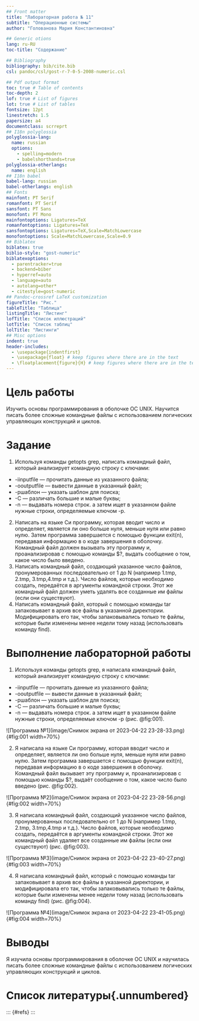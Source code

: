 ```yaml
---
## Front matter
title: "Лабораторная работа № 11"
subtitle: "Операционные системы"
author: "Голованова Мария Константиновна"

## Generic otions
lang: ru-RU
toc-title: "Содержание"

## Bibliography
bibliography: bib/cite.bib
csl: pandoc/csl/gost-r-7-0-5-2008-numeric.csl

## Pdf output format
toc: true # Table of contents
toc-depth: 2
lof: true # List of figures
lot: true # List of tables
fontsize: 12pt
linestretch: 1.5
papersize: a4
documentclass: scrreprt
## I18n polyglossia
polyglossia-lang:
  name: russian
  options:
	- spelling=modern
	- babelshorthands=true
polyglossia-otherlangs:
  name: english
## I18n babel
babel-lang: russian
babel-otherlangs: english
## Fonts
mainfont: PT Serif
romanfont: PT Serif
sansfont: PT Sans
monofont: PT Mono
mainfontoptions: Ligatures=TeX
romanfontoptions: Ligatures=TeX
sansfontoptions: Ligatures=TeX,Scale=MatchLowercase
monofontoptions: Scale=MatchLowercase,Scale=0.9
## Biblatex
biblatex: true
biblio-style: "gost-numeric"
biblatexoptions:
  - parentracker=true
  - backend=biber
  - hyperref=auto
  - language=auto
  - autolang=other*
  - citestyle=gost-numeric
## Pandoc-crossref LaTeX customization
figureTitle: "Рис."
tableTitle: "Таблица"
listingTitle: "Листинг"
lofTitle: "Список иллюстраций"
lotTitle: "Список таблиц"
lolTitle: "Листинги"
## Misc options
indent: true
header-includes:
  - \usepackage{indentfirst}
  - \usepackage{float} # keep figures where there are in the text
  - \floatplacement{figure}{H} # keep figures where there are in the text
---
```


# Цель работы

Изучить основы программирования в оболочке ОС UNIX. Научится писать более сложные командные файлы с использованием логических управляющих конструкций и циклов.

# Задание

1. Используя команды getopts grep, написать командный файл, который анализирует командную строку с ключами:
* -iinputfile — прочитать данные из указанного файла;
* -ooutputfile — вывести данные в указанный файл;
* -pшаблон — указать шаблон для поиска;
* -C — различать большие и малые буквы;
* -n — выдавать номера строк.
а затем ищет в указанном файле нужные строки, определяемые ключом -p.
2. Написать на языке Си программу, которая вводит число и определяет, является ли оно больше нуля, меньше нуля или равно нулю. Затем программа завершается с помощью функции exit(n), передавая информацию в о коде завершения в оболочку. Командный файл должен вызывать эту программу и, проанализировав с помощью команды $?, выдать сообщение о том, какое число было введено.
3. Написать командный файл, создающий указанное число файлов, пронумерованных последовательно от 1 до N (например 1.tmp, 2.tmp, 3.tmp,4.tmp и т.д.). Число файлов, которые необходимо создать, передаётся в аргументы командной строки. Этот же командный файл должен уметь удалять все созданные им файлы (если они существуют).
4. Написать командный файл, который с помощью команды tar запаковывает в архив все файлы в указанной директории. Модифицировать его так, чтобы запаковывались только те файлы, которые были изменены менее недели тому назад (использовать команду find).

# Выполнение лабораторной работы

 1. Используя команды getopts grep, я написала командный файл, который анализирует командную строку с ключами:
* -iinputfile — прочитать данные из указанного файла;
* -ooutputfile — вывести данные в указанный файл;
* -pшаблон — указать шаблон для поиска;
* -C — различать большие и малые буквы;
* -n — выдавать номера строк.
а затем ищет в указанном файле нужные строки, определяемые ключом -p (рис. @fig:001).

![Программа №1](image/Снимок экрана от 2023-04-22 23-28-33.png){#fig:001 width=70%}

2. Я написала на языке Си программу, которая вводит число и определяет, является ли оно больше нуля, меньше нуля или равно нулю. Затем программа завершается с помощью функции exit(n), передавая информацию в о коде завершения в оболочку. Командный файл вызывает эту программу и, проанализировав с помощью команды $?, выдаёт сообщение о том, какое число было введено (рис. @fig:002).

![Программа №2](image/Снимок экрана от 2023-04-22 23-28-56.png){#fig:002 width=70%}

3. Я написала командный файл, создающий указанное число файлов, пронумерованных последовательно от 1 до N (например 1.tmp, 2.tmp, 3.tmp,4.tmp и т.д.). Число файлов, которые необходимо создать, передаётся в аргументы командной строки. Этот же командный файл удаляет все созданные им файлы (если они существуют) (рис. @fig:003).

![Программа №3](image/Снимок экрана от 2023-04-22 23-40-27.png){#fig:003 width=70%}

4. Я написала командный файл, который с помощью команды tar запаковывает в архив все файлы в указанной директории, и модифицировала его так, чтобы запаковывались только те файлы, которые были изменены менее недели тому назад (использовать команду find) (рис. @fig:004).

![Программа №4](image/Снимок экрана от 2023-04-22 23-41-05.png){#fig:004 width=70%}

# Выводы

Я изучила основы программирования в оболочке ОС UNIX и научилась писать более сложные командные файлы с использованием логических управляющих конструкций и циклов.

# Список литературы{.unnumbered}

::: {#refs}
:::
